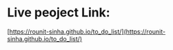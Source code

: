 # Live peoject Link: 
[https://rounit-sinha.github.io/to_do_list/](https://rounit-sinha.github.io/to_do_list/)

